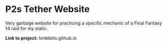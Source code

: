 # P2s Tether Website
Very garbage website for practicing a specific mechanic of a Final Fantasy 14 raid for my static. 

**Link to project:** lorddelio.github.io

